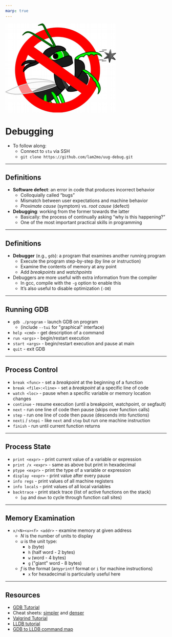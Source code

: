 ```yaml
---
marp: true
---
```


![width:346 height:278](debug.png)

# Debugging

- To follow along:
  - Connect to `stu` via SSH
  - `git clone https://github.com/lam2mo/uug-debug.git`

---

## Definitions

- **Software defect**: an error in code that produces incorrect behavior
  - Colloquially called “bugs”
  - Mismatch between user expectations and machine behavior
  - *Proximate cause* (symptom) vs. *root cause* (defect)
- **Debugging**: working from the former towards the latter
  - Basically: the process of continually asking “why is this happening?”
  - One of the most important practical skills in programming

---

## Definitions

- **Debugger** (e.g., `gdb`): a program that examines another running program
  - Execute the program step-by-step (by line or instruction)
  - Examine the contents of memory at any point
  - Add *breakpoints* and *watchpoints*
- Debuggers are more useful with extra information from the compiler
  - In gcc, compile with the `-g` option to enable this
  - It’s also useful to disable optimization (`-O0`)

---

## Running GDB

- `gdb ./program`  - launch GDB on program
  - (include `--tui` for "graphical" interface)
- `help <cmd>` - get description of a command
- `run <args>` - begin/restart execution
- `start <args>` - begin/restart execution and pause at main
- `quit` - exit GDB

---

## Process Control

- `break <func>` - set a *breakpoint* at the beginning of a function
- `break <file>:<line>` - set a *breakpoint* at a specific line of code
- `watch <loc>` - pause when a specific variable or memory location changes
- `continue` - resume execution (until a breakpoint, watchpoint, or segfault)
- `next` - run one line of code then pause (skips over function calls)
- `step` - run one line of code then pause (descends into functions)
- `nexti` / `stepi` - like `next` and `step` but run one machine instruction
- `finish` - run until current function returns

---

## Process State

- `print <expr>` - print current value of a variable or expression
- `print /x <expr>` - same as above but print in hexadecimal
- `ptype <expr>` - print the type of a variable or expression
- `display <expr>` - print value after every pause
- `info regs` - print values of all machine registers
- `info locals` - print values of all local variables
- `backtrace` - print stack trace (list of active functions on the stack)
  - (`up` and `down` to cycle through function call sites)

---

## Memory Examination

- `x/<N><u><f> <addr>` - examine memory at given address 
  - *N* is the number of units to display
  - *u* is the unit type:
    - `b` (byte)
    - `h` (half word - 2 bytes)
    - `w` (word - 4 bytes)
    - `g` ("giant" word - 8 bytes)
  - *f* is the format (any`printf` format or `i` for machine instructions)
    - `x` for hexadecimal is particularly useful here

---

## Resources

- [GDB Tutorial](http://www.cs.umd.edu/~srhuang/teaching/cmsc212/gdb-tutorial-handout.pdf)
- Cheat sheets: [simpler](https://darkdust.net/files/GDB%20Cheat%20Sheet.pdf) and [denser](http://users.ece.utexas.edu/~adnan/gdb-refcard.pdf)
- [Valgrind Tutorial](https://www.cprogramming.com/debugging/valgrind.html)
- [LLDB tutorial](https://lldb.llvm.org/use/tutorial.html)
- [GDB to LLDB command map](https://lldb.llvm.org/use/map.html)
